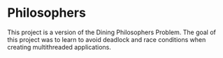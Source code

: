 # Philosophers
This project is a version of the Dining Philosophers Problem.  The goal of this project was to learn to avoid deadlock and race conditions when creating multithreaded applications.
